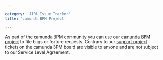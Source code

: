 ```yaml
---

category: 'JIRA Issue Tracker'
title: 'camunda BPM Project'

---
```


As part of the camunda BPM community you can use our [camunda BPM project](https://app.camunda.com/jira) to file bugs or feature requests. Contrary to our [support project](#!/#jira-support/support) tickets on the camunda BPM board are visible to anyone and are not subject to our Service Level Agreement.